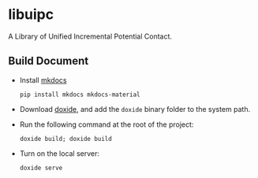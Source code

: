 # libuipc
A Library of Unified Incremental Potential Contact.

## Build Document

- Install [mkdocs](https://www.mkdocs.org/)
    ```shell
    pip install mkdocs mkdocs-material
    ```
    
- Download [doxide](https://www.doxide.org/installation/), and add the `doxide` binary folder to the system path.

- Run the following command at the root of the project:
    ```shell
    doxide build; doxide build
    ```
    
- Turn on the local server:
    ```shell
    doxide serve
    ```

